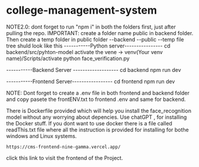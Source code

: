 ﻿# college-management-system
NOTE2.0: dont forget to run "npm i" in both the folders first, just after pulling the repo.
IMPORTANT: create a folder name public in backend folder. Then create a temp folder in public folder
            --backend
                --public
                    --temp
file tree shuld look like this
-----------Python server----------------
cd backend/src/pyhton-model
activate the vene -> venv(Your venv name)/Scripts/activate
python face_verification.py

-----------Backend Server -------------------
cd backend
npm run dev

-----------Frontend Server-----------------
cd frontend
npm run dev

NOTE: Dont forget to create a .env file in both frontend and backend folder and copy pasete the frontENV.txt to frontend .env and same for backend.


There is Dockerfile provided which will help you install the face_recognition model without any worrying about depencies. Use chatGPT , for installing the Docker stuff.
If you dont want to use docker there is a file called readThis.txt file where all the instruction is provided for installing for bothe windows and Linux systems.


```
https://cms-frontend-nine-gamma.vercel.app/
```
click this link to visit the frontend of the Project.
